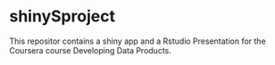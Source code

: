 # shinySproject

This repositor contains a shiny app and a Rstudio Presentation for the Coursera course Developing Data Products. 